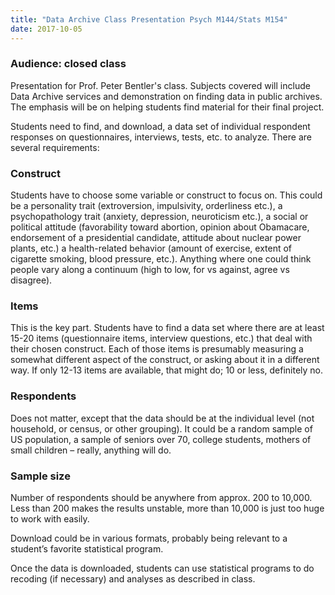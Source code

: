 ```yaml
---
title: "Data Archive Class Presentation Psych M144/Stats M154"
date: 2017-10-05
---
```

### Audience: closed class
Presentation for Prof. Peter Bentler's class. Subjects covered will include Data Archive services and demonstration on finding data in public archives. The emphasis will be on helping students find material for their final project.

Students need to find, and download, a data set of individual respondent responses on questionnaires, interviews, tests, etc. to analyze. There are several requirements:

### Construct
Students have to choose some variable or construct to focus on. This could be a personality trait (extroversion, impulsivity, orderliness etc.), a psychopathology trait (anxiety, depression, neuroticism etc.), a social or political attitude (favorability toward abortion, opinion about Obamacare, endorsement of a presidential candidate, attitude about nuclear power plants, etc.) a health-related behavior (amount of exercise, extent of cigarette smoking, blood pressure, etc.). Anything where one could think people vary along a continuum (high to low, for vs against, agree vs disagree).

### Items
This is the key part. Students have to find a data set where there are at least 15-20 items (questionnaire items, interview questions, etc.) that deal with their chosen construct. Each of those items is presumably measuring a somewhat different aspect of the construct, or asking about it in a different way. If only 12-13 items are available, that might do; 10 or less, definitely no.

### Respondents
Does not matter, except that the data should be at the individual level (not household, or census, or other grouping). It could be a random sample of US population, a sample of seniors over 70, college students, mothers of small children – really, anything will do.

### Sample size
Number of respondents should be anywhere from approx. 200 to 10,000. Less than 200 makes the results unstable, more than 10,000 is just too huge to work with easily.

Download could be in various formats, probably being relevant to a student’s favorite statistical program.

Once the data is downloaded, students can use statistical programs to do recoding (if necessary) and analyses as described in class.
